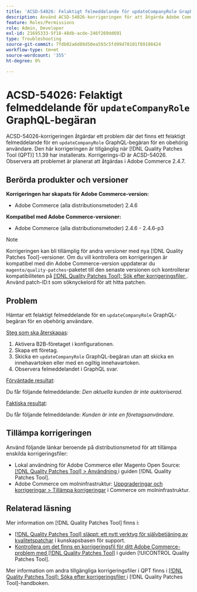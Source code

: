 ```yaml
---
title: 'ACSD-54026: Felaktigt felmeddelande för updateCompanyRole GraphQL-begäran'
description: Använd ACSD-54026-korrigeringen för att åtgärda Adobe Commerce-problemet där det finns ett felaktigt felmeddelande för en updateCompanyRole GraphQL-begäran för en obehörig användare.
feature: Roles/Permissions
role: Admin, Developer
exl-id: 21695333-5f18-48db-acde-246f269dd691
type: Troubleshooting
source-git-commit: 7fdb02a6d89d50ea593c5fd99d78101f89198424
workflow-type: tm+mt
source-wordcount: '355'
ht-degree: 0%

---
```


# ACSD-54026: Felaktigt felmeddelande för `updateCompanyRole` GraphQL-begäran

ACSD-54026-korrigeringen åtgärdar ett problem där det finns ett felaktigt felmeddelande för en `updateCompanyRole` GraphQL-begäran för en obehörig användare. Den här korrigeringen är tillgänglig när [!DNL Quality Patches Tool (QPT)] 1.1.39 har installerats. Korrigerings-ID är ACSD-54026. Observera att problemet är planerat att åtgärdas i Adobe Commerce 2.4.7.

## Berörda produkter och versioner

**Korrigeringen har skapats för Adobe Commerce-version:**

* Adobe Commerce (alla distributionsmetoder) 2.4.6

**Kompatibel med Adobe Commerce-versioner:**

* Adobe Commerce (alla distributionsmetoder) 2.4.6 - 2.4.6-p3

>[!NOTE]
>
>Korrigeringen kan bli tillämplig för andra versioner med nya [!DNL Quality Patches Tool]-versioner. Om du vill kontrollera om korrigeringen är kompatibel med din Adobe Commerce-version uppdaterar du `magento/quality-patches`-paketet till den senaste versionen och kontrollerar kompatibiliteten på [[!DNL Quality Patches Tool]: Sök efter korrigeringsfiler ](https://experienceleague.adobe.com/tools/commerce-quality-patches/index.html?lang=sv-SE). Använd patch-ID:t som söknyckelord för att hitta patchen.

## Problem

Hämtar ett felaktigt felmeddelande för en `updateCompanyRole` GraphQL-begäran för en obehörig användare.

<u>Steg som ska återskapas</u>:

1. Aktivera B2B-företaget i konfigurationen.
1. Skapa ett företag.
1. Skicka en `updateCompanyRole` GraphQL-begäran utan att skicka en innehavartoken eller med en ogiltig innehavartoken.
1. Observera felmeddelandet i GraphQL svar.

<u>Förväntade resultat</u>:

Du får följande felmeddelande: *Den aktuella kunden är inte auktoriserad.*

<u>Faktiska resultat</u>:

Du får följande felmeddelande: *Kunden är inte en företagsanvändare.*

## Tillämpa korrigeringen

Använd följande länkar beroende på distributionsmetod för att tillämpa enskilda korrigeringsfiler:

* Lokal användning för Adobe Commerce eller Magento Open Source: [[!DNL Quality Patches Tool] > Användning ](/help/tools/quality-patches-tool/usage.md) i guiden [!DNL Quality Patches Tool].
* Adobe Commerce om molninfrastruktur: [Uppgraderingar och korrigeringar > Tillämpa korrigeringar](https://experienceleague.adobe.com/docs/commerce-cloud-service/user-guide/develop/upgrade/apply-patches.html?lang=sv-SE) i Commerce om molninfrastruktur.

## Relaterad läsning

Mer information om [!DNL Quality Patches Tool] finns i:

* [[!DNL Quality Patches Tool] släppt: ett nytt verktyg för självbetjäning av kvalitetspatchar](https://experienceleague.adobe.com/sv/docs/commerce-operations/tools/quality-patches-tool/quality-patches-tool-to-self-serve-quality-patches) i kunskapsbasen för support.
* [Kontrollera om det finns en korrigeringsfil för ditt Adobe Commerce-problem med  [!DNL Quality Patches Tool]](/help/tools/quality-patches-tool/patches-available-in-qpt/check-patch-for-magento-issue-with-magento-quality-patches.md) i guiden [!UICONTROL Quality Patches Tool].


Mer information om andra tillgängliga korrigeringsfiler i QPT finns i [[!DNL Quality Patches Tool]: Söka efter korrigeringsfiler ](https://experienceleague.adobe.com/tools/commerce-quality-patches/index.html?lang=sv-SE) i [!DNL Quality Patches Tool]-handboken.
